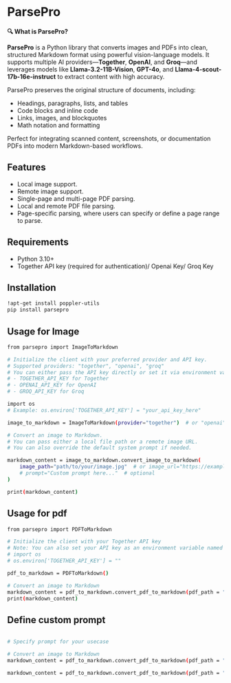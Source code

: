 # ParsePro


**🔍 What is ParsePro?**

**ParsePro** is a Python library that converts images and PDFs into clean, structured Markdown format using powerful vision-language models. It supports multiple AI providers—**Together**, **OpenAI**, and **Groq**—and leverages models like **Llama-3.2-11B-Vision**, **GPT-4o**, and **Llama-4-scout-17b-16e-instruct** to extract content with high accuracy.

ParsePro preserves the original structure of documents, including:

* Headings, paragraphs, lists, and tables
* Code blocks and inline code
* Links, images, and blockquotes
* Math notation and formatting

Perfect for integrating scanned content, screenshots, or documentation PDFs into modern Markdown-based workflows.


## Features

- Local image support.
- Remote image support.
- Single-page and multi-page PDF parsing.
- Local and remote PDF file parsing.
- Page-specific parsing, where users can specify or define a page range to parse.



## Requirements

- Python 3.10+
- Together API key (required for authentication)/ Openai Key/ Groq Key


## Installation

```bash
!apt-get install poppler-utils
pip install parsepro
```

## Usage for Image
```bash
from parsepro import ImageToMarkdown

# Initialize the client with your preferred provider and API key.
# Supported providers: "together", "openai", "groq"
# You can either pass the API key directly or set it via environment variable:
# - TOGETHER_API_KEY for Together
# - OPENAI_API_KEY for OpenAI
# - GROQ_API_KEY for Groq

import os
# Example: os.environ['TOGETHER_API_KEY'] = "your_api_key_here"

image_to_markdown = ImageToMarkdown(provider="together")  # or "openai", "groq"

# Convert an image to Markdown.
# You can pass either a local file path or a remote image URL.
# You can also override the default system prompt if needed.

markdown_content = image_to_markdown.convert_image_to_markdown(
    image_path="path/to/your/image.jpg"  # or image_url="https://example.com/image.png"
    # prompt="Custom prompt here..."  # optional
)

print(markdown_content)

```


## Usage for pdf
```bash
from parsepro import PDFToMarkdown

# Initialize the client with your Together API key
# Note: You can also set your API key as an environment variable named TOGETHER_API_KEY.
# import os 
# os.environ['TOGETHER_API_KEY'] = ""

pdf_to_markdown = PDFToMarkdown()

# Convert an image to Markdown
markdown_content = pdf_to_markdown.convert_pdf_to_markdown(pdf_path = "path/to/your/your_pdf.pdf") # pdf_url = "" and pages_to_parse = "2" or range "2-8"
print(markdown_content)
```


## Define  custom prompt

```bash

# Specify prompt for your usecase

# Convert an image to Markdown
markdown_content = pdf_to_markdown.convert_pdf_to_markdown(pdf_path = "path/to/your/your_pdf.pdf", prompt = "") # pdf_url = "" and pages_to_parse = "2" or range "2-8"

markdown_content = pdf_to_markdown.convert_pdf_to_markdown(pdf_path = "path/to/your/your_pdf.pdf",prompt = "")

```
